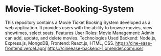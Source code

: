# Movie-Ticket-Booking-System
This repository contains a Movie Ticket Booking System developed as a web application. It provides users with the ability to browse movies, view showtimes, select seats. Features User Roles: Movie Management: Admin can add, update, and delete movies. Technologies Used Backend: Node.js, Express.js, MongoDB, Frontend: React.js, HTML, CSS.
https://cine-ease-frontend.vercel.app/
https://cineease-backend-1.onrender.com/user
